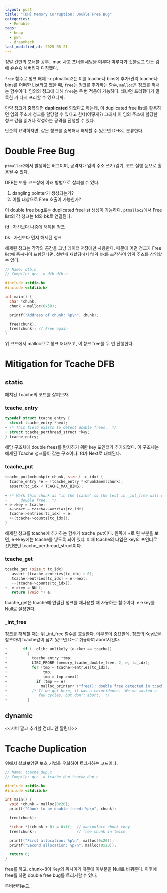 ```yaml
---
layout: post
title: "[DH] Memory Corruption: Double Free Bug"
categories:
  - Pwnable
tags:
  - heap
  - pwn
  - dreamhack
last_modified_at: 2025-08-21
---
```


정말 간만의 포너블 공부.. mac 사고 포너블 세팅을 미루다 미루다가 깃블로그 만든 김에 슈슈슉 해버리자 다짐했다. 

`free` 함수로 청크 해제 -> ptmalloc2는 이를 tcache나 bins에 추가/관리
tcache나 bins를 어떠한 List라고 했을 때, `free`는 청크를 추가하는 함수, `malloc`은 청크를 꺼내는 함수이다. 임의의 청크에 대해 `free`는 두 번 적용이 가능하다. 왜냐면 프리했다가 말록한 거 다시 프리할 수 있으니까. 

만약 청크가 중복되면 **duplicated** 되었다고 하는데, 이 duplicated free list를 활용하면 임의 주소에 청크를 할당할 수 있다고 한다(어떻게?) 그래서 이 임의 주소에 할당한 청크 값을 읽거나 작성하는 공격을 진행할 수 있다. 

단순히 요약하자면, 같은 청크를 중복해서 해제할 수 있으면 DFB로 분류한다. 

# Double Free Bug 
`ptmalloc2`에서 발생하는 버그이며, 공격자가 임의 주소 쓰기/읽기, 코드 실행 등으로 활용될 수 있다. 

DFB는 보통 코드상에 아래 방법으로 살펴볼 수 있다. 
1. dangling pointer가 생성되는가?
2. 이를 대상으로 Free 호출이 가능한가? 

이 double free bug로는 duplicated free list 생성이 가능하다. `ptmalloc2`에서 Free list의 각 청크는 fd와 bk로 연결된다. 

fd
: 자신보다 나중에 해제된 청크 

bk 
: 자신보다 먼저 해제된 청크 

해제된 청크는 각각의 공간을 그냥 데이터 저장에만 사용한다. 때문에 어떤 청크가 Free list에 중복되어 포함된다면, 첫번째 재할당에서 fd와 bk를 조작하여 임의 주소를 삽입할 수 있다. 

```c
// Name: dfb.c
// Compile: gcc -o dfb dfb.c

#include <stdio.h>
#include <stdlib.h>

int main() {
  char *chunk;
  chunk = malloc(0x50);

  printf("Address of chunk: %p\n", chunk);

  free(chunk);
  free(chunk); // Free again
}
```

위 코드에서 malloc으로 청크 꺼내오고, 이 청크 free를 두 번 진행한다. 

# Mitigation for Tcache DFB 
## static 
패치된 Tcache의 코드를 살펴보자. 
### tcache_entry 

```C
typedef struct tcache_entry {
  struct tcache_entry *next;
+ /* This field exists to detect double frees.  */
+ struct tcache_perthread_struct *key;
} tcache_entry;
```

해당 구조체에 double frees를 탐지하기 위한 key 포인터가 추가되었다. 이 구조체는 해제된 Tcache 청크들이 갖는 구조이다. fd가 Next로 대체된다. 

### tcache_put 

```c
tcache_put(mchunkptr chunk, size_t tc_idx) {
  tcache_entry *e = (tcache_entry *)chunk2mem(chunk);
  assert(tc_idx < TCACHE_MAX_BINS);
  
+ /* Mark this chunk as "in the tcache" so the test in _int_free will detect a
+      double free.  */
+ e->key = tcache;
  e->next = tcache->entries[tc_idx];
  tcache->entries[tc_idx] = e;
  ++(tcache->counts[tc_idx]);
}
```
해제한 청크를 tcache에 추가하는 함수가 tcache_put이다. 왼쪽에 +로 된 부분을 보면, e->key에는 tcache를 넣도록 되어 있다. 이때 tcache의 타입은 key의 포인터로 선언했던 tcache_perthread_struct이다. 

### tcache_get 
```c
tcache_get (size_t tc_idx)
   assert (tcache->entries[tc_idx] > 0);
   tcache->entries[tc_idx] = e->next;
   --(tcache->counts[tc_idx]);
+  e->key = NULL;
   return (void *) e;
```
tcache_get은 tcache에 연결된 청크를 재사용할 때 사용하는 함수이다. e->key를 Null로 설정한다. 

### _int_free 
청크를 해제할 때는 위 _int_free 함수를 호출한다. 이부분이 중요한데, 청크의 Key값을 참조하여 tcache값이 담겨 있으면 DF로 취급하여 abort시킨다. 
```c
+       if (__glibc_unlikely (e->key == tcache))
+         {
+           tcache_entry *tmp;
+           LIBC_PROBE (memory_tcache_double_free, 2, e, tc_idx);
+           for (tmp = tcache->entries[tc_idx];
+                tmp;
+                tmp = tmp->next)
+             if (tmp == e)
+               malloc_printerr ("free(): double free detected in tcache 2");
+           /* If we get here, it was a coincidence.  We've wasted a
+              few cycles, but don't abort.  */
+         }
```


## dynamic 
<<서버 깔고 추가할 건데.. 안 깔린다>>

# Tcache Duplication 

위에서 살펴보았던 보호 기법을 우회하여 트리거하는 코드이다. 

```c
// Name: tcache_dup.c
// Compile: gcc -o tcache_dup tcache_dup.c

#include <stdio.h>
#include <stdlib.h>

int main() {
  void *chunk = malloc(0x20);
  printf("Chunk to be double-freed: %p\n", chunk);

  free(chunk);

  *(char *)(chunk + 8) = 0xff;  // manipulate chunk->key
  free(chunk);                  // free chunk in twice

  printf("First allocation: %p\n", malloc(0x20));
  printf("Second allocation: %p\n", malloc(0x20));

  return 0;
}
```
free를 하고, chunk+8이 Key의 위치이기 때문에 이부분을 Null로 바꿔준다. 이후에 free를 하면 double free bug를 트리거할 수 있다. 

투비컨티뉴드..